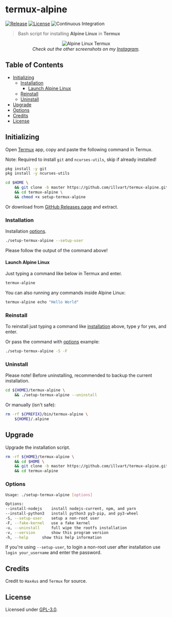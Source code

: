 # termux-alpine

[![Release](https://img.shields.io/github/v/release/illvart/termux-alpine?color=orange)](https://github.com/illvart/termux-alpine/releases)
[![License](https://img.shields.io/github/license/illvart/termux-alpine?color=blue)](https://github.com/illvart/termux-alpine/blob/master/LICENSE)
![Continuous Integration](https://github.com/illvart/termux-alpine/workflows/Continuous%20Integration/badge.svg)

> Bash script for installing **Alpine Linux** in **Termux**

<p align="center">
  <img src="https://github.com/illvart/termux-alpine/blob/master/ss.png?raw=true" alt="Alpine Linux Termux"/>
  <br>
  <em>Check out the other screenshots on my <a href="https://www.instagram.com/p/CEr87gMHUOX/?igshid=15x831l2so1m8">Instagram</a>.</em>
</p>

## Table of Contents

- [Initializing](#initializing)
  - [Installation](#installation)
    - [Launch Alpine Linux](#launch-alpine-linux)
  - [Reinstall](#reinstall)
  - [Uninstall](#uninstall)
- [Upgrade](#upgrade)
- [Options](#options)
- [Credits](#credits)
- [License](#license)

## Initializing

Open [Termux](https://termux.com/) app, copy and paste the following command in Termux.

Note: Required to install `git` and `ncurses-utils`, skip if already installed!

```bash
pkg install -y git
pkg install -y ncurses-utils
```

```bash
cd $HOME \
    && git clone -b master https://github.com/illvart/termux-alpine.git \
    && cd termux-alpine \
    && chmod +x setup-termux-alpine
```

Or download from [GitHub Releases page](https://github.com/illvart/termux-alpine/releases) and extract.

### Installation

Installation [options](#options).

```bash
./setup-termux-alpine --setup-user
```

Please follow the output of the command above!

#### Launch Alpine Linux

Just typing a command like below in Termux and enter.

```bash
termux-alpine
```

You can also running any commands inside Alpine Linux:

```bash
termux-alpine echo "Hello World"
```

### Reinstall

To reinstall just typing a command like [installation](#installation) above, type *y* for yes, and enter.

Or pass the command with [options](#options) example:

```bash
./setup-termux-alpine -S -F
```

### Uninstall

Please note! Before uninstalling, recommended to backup the current installation.

```bash
cd ${HOME}/termux-alpine \
    && ./setup-termux-alpine --uninstall
```

Or manually (isn't safe):

```bash
rm -rf ${PREFIX}/bin/termux-alpine \
    ${HOME}/.alpine
```

## Upgrade

Upgrade the installation script.

```bash
rm -rf ${HOME}/termux-alpine \
    && cd $HOME \
    && git clone -b master https://github.com/illvart/termux-alpine.git \
    && cd termux-alpine
```

### Options

```bash
Usage: ./setup-termux-alpine [options]

Options:
--install-nodejs	install nodejs-current, npm, and yarn
--install-python3	install python3 py3-pip, and py3-wheel
-S, --setup-user	setup a non-root user
-F, --fake-kernel	use a fake kernel
-u, --uninstall		full wipe the rootfs installation
-v, --version		show this program version
-h, --help		show this help information
```

If you're using `--setup-user`, to login a non-root user after installation use `login your_username` and enter the password.

## Credits

Credit to `Hax4us` and `Termux` for source.

## License

Licensed under [GPL-3.0](./LICENSE).

